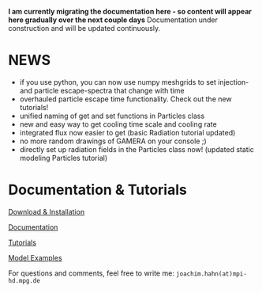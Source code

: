  
__I am currently migrating the documentation here - so content will appear here gradually over the next couple days__
Documentation under construction and will be updated continuously. 
 

NEWS
====
- if you use python, you can now use numpy meshgrids to set injection- and particle escape-spectra that change with time
- overhauled particle escape time functionality. Check out the new tutorials!
- unified naming of get and set functions in Particles class
- new and easy way to get cooling time scale and cooling rate
- integrated flux now easier to get (basic Radiation tutorial updated)
- no more random drawings of GAMERA on your console ;)
- directly set up radiation fields in the Particles class now! (updated static modeling Particles tutorial) 

Documentation & Tutorials
=========================
[Download & Installation](download_installation.md) 

[Documentation](documentation.md)

[Tutorials](tutorials_main.md)

[Model Examples](examples.md)







 
 
For questions and comments, feel free to write me: `joachim.hahn(at)mpi-hd.mpg.de`


